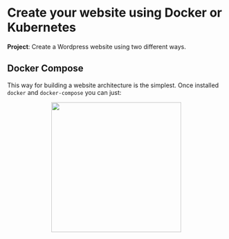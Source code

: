 # Create your website using Docker or Kubernetes

**Project**: Create a Wordpress website using two different ways.

## Docker Compose
This way for building a website architecture is the simplest.
Once installed `docker` and `docker-compose` you can just:

<p align="center">
  <img width="300" src="https://user-images.githubusercontent.com/74437465/194286594-064a018a-31b0-4342-a6be-9051b4a2bb46.svg">
</p>
